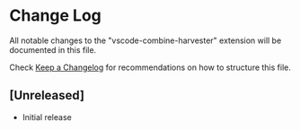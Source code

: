 # Change Log

All notable changes to the "vscode-combine-harvester" extension will be documented in this file.

Check [Keep a Changelog](http://keepachangelog.com/) for recommendations on how to structure this file.

## [Unreleased]

- Initial release